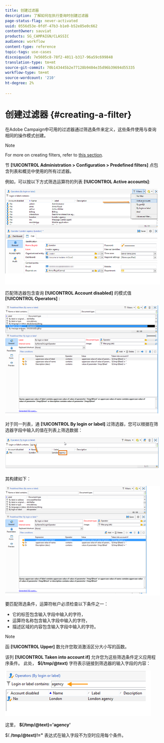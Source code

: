 ```yaml
---
title: 创建过滤器
description: 了解如何在执行查询时创建过滤器
page-status-flag: never-activated
uuid: 0556d53e-0fdf-47b3-b1e0-b52e85e0c662
contentOwner: sauviat
products: SG_CAMPAIGN/CLASSIC
audience: workflow
content-type: reference
topic-tags: use-cases
discoiquuid: 7e5605c8-78f2-4011-b317-96a59c699848
translation-type: tm+mt
source-git-commit: 70b143445b2e77128b9404e35d96b39694d55335
workflow-type: tm+mt
source-wordcount: '210'
ht-degree: 2%

---
```



# 创建过滤器 {#creating-a-filter}

在Adobe Campaign中可用的过滤器通过筛选条件来定义，这些条件使用与查询相同的操作模式创建。

>[!NOTE]
>
>For more on creating filters, refer to [this section](../../platform/using/filtering-options.md).

节 **[!UICONTROL Administration > Configuration > Predefined filters]** 点包含列表和概览中使用的所有过滤器。

例如，可以按以下方式筛选运算符的列表 **[!UICONTROL Active accounts]**:

![](assets/query_editor_filter_sample_1.png)

匹配筛选器包含查询 **[!UICONTROL Account disabled]** 的模式值 **[!UICONTROL Operators]** :

![](assets/query_editor_filter_sample_2.png)

对于同一列表，通 **[!UICONTROL By login or label]** 过筛选器，您可以根据在筛选器字段中输入的值在列表上筛选数据：

![](assets/query_editor_filter_sample_3.png)

其构建如下：

![](assets/query_editor_filter_sample_4.png)

要匹配筛选条件，运算符帐户必须检查以下条件之一：

* 它的标签包含输入字段中输入的字符，
* 运算符名称包含输入字段中输入的字符，
* 描述区域的内容包含输入字段中输入的字符。

>[!NOTE]
>
>函 **[!UICONTROL Upper]** 数允许您取消激活区分大小写的函数。

该列 **[!UICONTROL Taken into account if]** 允许您为这些筛选条件定义应用程序条件。 此处， **$(/tmp/@text)** 字符表示链接到筛选器的输入字段的内容：

![](assets/query_editor_filter_sample_5.png)

这里， **$(/tmp/@text)=&#39;agency&#39;**

$( **/tmp/@text)!=&quot;** 表达式在输入字段不为空时应用每个条件。
